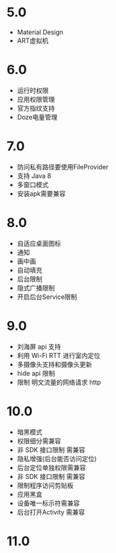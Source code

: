 # 5.0
- Material Design
- ART虚拟机

# 6.0
- 运行时权限
- 应用权限管理
- 官方指纹支持
- Doze电量管理

# 7.0
- 防问私有路径要使用FileProvider
- 支持 Java 8
- 多窗口模式
- 安装apk需要兼容

# 8.0
- 自适应桌面图标
- 通知
- 画中画
- 自动填充
- 后台限制
- 隐式广播限制
- 开启后台Service限制

# 9.0
- 刘海屏 api 支持
- 利用 Wi-Fi RTT 进行室内定位
- 多摄像头支持和摄像头更新
- hide api 限制
- 限制 明文流量的网络请求 http

# 10.0
- 暗黑模式
- 权限细分需兼容
- 非 SDK 接口限制 需兼容
- 隐私增强(后台能否访问定位)
- 后台定位单独权限需兼容
- 非 SDK 接口限制 需兼容
- 限制程序访问剪贴板
- 应用黑盒
- 设备唯一标示符需兼容
- 后台打开Activity 需兼容


# 11.0
